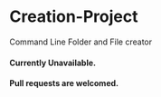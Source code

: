 # Creation-Project
Command Line Folder and File creator

#### Currently Unavailable.
#### Pull requests are welcomed.
